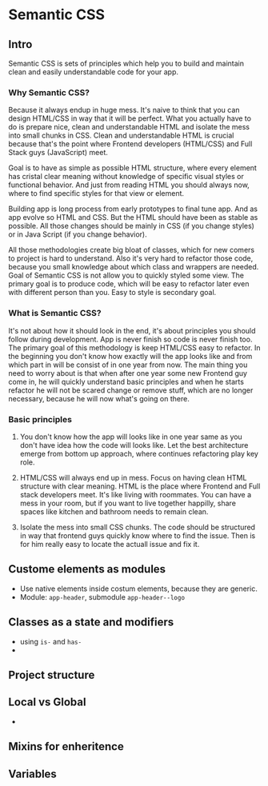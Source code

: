 # Semantic CSS

## Intro
Semantic CSS is sets of principles which help you to build and maintain clean and easily understandable code for your app.

### Why Semantic CSS?
Because it always endup in huge mess. It's naive to think that you can design HTML/CSS in way that it will be perfect. What you actually have to do is prepare nice, clean and understandable HTML and isolate the mess into small chunks in CSS. Clean and understandable HTML is crucial because that's the point where Frontend developers (HTML/CSS) and Full Stack guys (JavaScript) meet.

Goal is to have as simple as possible HTML structure, where every element has cristal clear meaning without knowledge of specific visual styles or functional behavior. And just from reading HTML you should always now, where to find specific styles for that view or element.

Building app is long process from early prototypes to final tune app. And as app evolve so HTML and CSS. But the HTML should have been as stable as possible. All those changes should be mainly in CSS (if you change styles) or in Java Script (if you change behavior).

All those methodologies create big bloat of classes, which for new comers to project is hard to understand. Also it's very hard to refactor those code, because you small knowledge about which class and wrappers are needed. Goal of Semantic CSS is not allow you to quickly styled some view. The primary goal is to produce code, which will be easy to refactor later even with different person than you. Easy to style is secondary goal.

### What is Semantic CSS?
It's not about how it should look in the end, it's about principles you should follow during development. App is never finish so code is never finish too. The primary goal of this methodology is keep HTML/CSS easy to refactor. In the beginning you don't know how exactly will the app looks like and from which part in will be consist of in one year from now. The main thing you need to worry about is that when after one year some new Frontend guy come in, he will quickly understand basic principles and when he starts refactor he will not be scared change or remove stuff, which are no longer necessary, because he will now what's going on there.

### Basic principles

1) You don't know how the app will looks like in one year same as you don't have idea how the code will looks like. Let the best architecture emerge from bottom up approach, where continues refactoring play key role.

2) HTML/CSS will always end up in mess. Focus on having clean HTML structure with clear meaning. HTML is the place where Frontend and Full stack developers meet. It's like living with roommates. You can have a mess in your room, but if you want to live together happilly, share spaces like kitchen and bathroom needs to remain clean.

3) Isolate the mess into small CSS chunks. The code should be structured in way that frontend guys quickly know where to find the issue. Then is for him really easy to locate the actuall issue and fix it.  


## Custome elements as modules

* Use native elements inside costum elements, because they are generic.
* Module: `app-header`, submodule `app-header--logo`

## Classes as a state and modifiers
* using `is-` and `has-`
* 

## Project structure


## Local vs Global
* 

## Mixins for enheritence

## Variables
